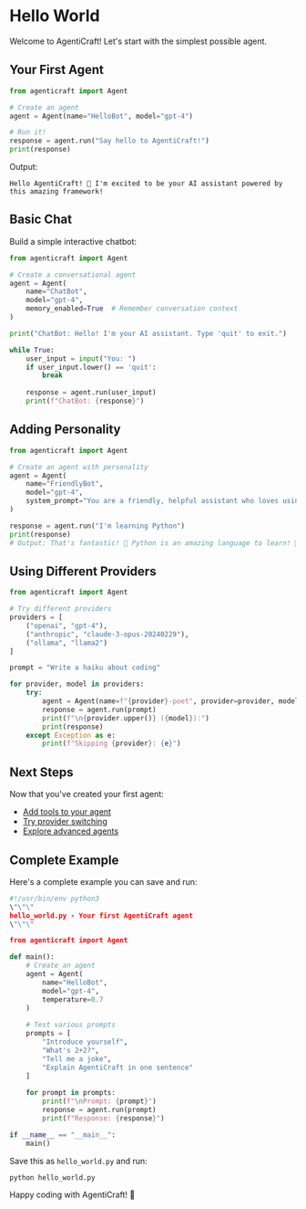 # Hello World

Welcome to AgentiCraft! Let's start with the simplest possible agent.

## Your First Agent

```python
from agenticraft import Agent

# Create an agent
agent = Agent(name="HelloBot", model="gpt-4")

# Run it!
response = agent.run("Say hello to AgentiCraft!")
print(response)
```

Output:
```
Hello AgentiCraft! 🚀 I'm excited to be your AI assistant powered by this amazing framework!
```

## Basic Chat

Build a simple interactive chatbot:

```python
from agenticraft import Agent

# Create a conversational agent
agent = Agent(
    name="ChatBot",
    model="gpt-4",
    memory_enabled=True  # Remember conversation context
)

print("ChatBot: Hello! I'm your AI assistant. Type 'quit' to exit.")

while True:
    user_input = input("You: ")
    if user_input.lower() == 'quit':
        break
    
    response = agent.run(user_input)
    print(f"ChatBot: {response}")
```

## Adding Personality

```python
from agenticraft import Agent

# Create an agent with personality
agent = Agent(
    name="FriendlyBot",
    model="gpt-4",
    system_prompt="You are a friendly, helpful assistant who loves using emojis and being encouraging!"
)

response = agent.run("I'm learning Python")
print(response)
# Output: That's fantastic! 🎉 Python is an amazing language to learn! 🐍 ...
```

## Using Different Providers

```python
from agenticraft import Agent

# Try different providers
providers = [
    ("openai", "gpt-4"),
    ("anthropic", "claude-3-opus-20240229"),
    ("ollama", "llama2")
]

prompt = "Write a haiku about coding"

for provider, model in providers:
    try:
        agent = Agent(name=f"{provider}-poet", provider=provider, model=model)
        response = agent.run(prompt)
        print(f"\n{provider.upper()} ({model}):")
        print(response)
    except Exception as e:
        print(f"Skipping {provider}: {e}")
```

## Next Steps

Now that you've created your first agent:
- [Add tools to your agent](../concepts/tools.md)
- [Try provider switching](provider-switching.md)
- [Explore advanced agents](advanced-agents.md)

## Complete Example

Here's a complete example you can save and run:

```python
#!/usr/bin/env python3
\"\"\"
hello_world.py - Your first AgentiCraft agent
\"\"\"

from agenticraft import Agent

def main():
    # Create an agent
    agent = Agent(
        name="HelloBot",
        model="gpt-4",
        temperature=0.7
    )
    
    # Test various prompts
    prompts = [
        "Introduce yourself",
        "What's 2+2?",
        "Tell me a joke",
        "Explain AgentiCraft in one sentence"
    ]
    
    for prompt in prompts:
        print(f"\nPrompt: {prompt}")
        response = agent.run(prompt)
        print(f"Response: {response}")

if __name__ == "__main__":
    main()
```

Save this as `hello_world.py` and run:
```bash
python hello_world.py
```

Happy coding with AgentiCraft! 🚀
